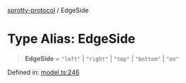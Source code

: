 
[sprotty-protocol](../globals) / EdgeSide

# Type Alias: EdgeSide

> **EdgeSide** = `"left"` \| `"right"` \| `"top"` \| `"bottom"` \| `"on"`

Defined in: [model.ts:246](https://github.com/eclipse-sprotty/sprotty/blob/f9b2433481cc27a1ac0c92d525a92039ae7f6c76/packages/sprotty-protocol/src/model.ts#L246)

